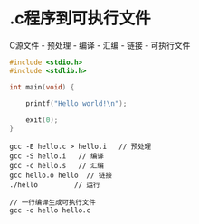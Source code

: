 # .c程序到可执行文件

C源文件 - 预处理 - 编译 - 汇编 - 链接 - 可执行文件

```c
#include <stdio.h>
#include <stdlib.h>

int main(void) {

    printf("Hello world!\n");
    
    exit(0);
}
```



```linux
gcc -E hello.c > hello.i   // 预处理
gcc -S hello.i   // 编译   
gcc -c hello.s   // 汇编
gcc hello.o hello  // 链接
./hello         // 运行

// 一行编译生成可执行文件
gcc -o hello hello.c
```

